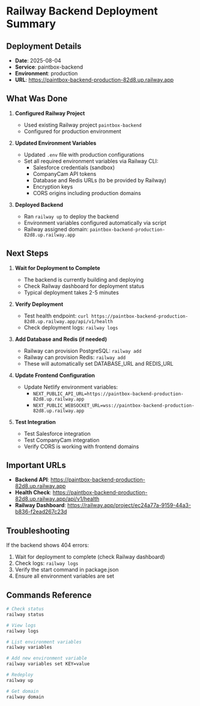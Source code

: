 # Railway Backend Deployment Summary

## Deployment Details

- **Date**: 2025-08-04
- **Service**: paintbox-backend
- **Environment**: production
- **URL**: <https://paintbox-backend-production-82d8.up.railway.app>

## What Was Done

1. **Configured Railway Project**
   - Used existing Railway project `paintbox-backend`
   - Configured for production environment

2. **Updated Environment Variables**
   - Updated `.env` file with production configurations
   - Set all required environment variables via Railway CLI:
     - Salesforce credentials (sandbox)
     - CompanyCam API tokens
     - Database and Redis URLs (to be provided by Railway)
     - Encryption keys
     - CORS origins including production domains

3. **Deployed Backend**
   - Ran `railway up` to deploy the backend
   - Environment variables configured automatically via script
   - Railway assigned domain: `paintbox-backend-production-82d8.up.railway.app`

## Next Steps

1. **Wait for Deployment to Complete**
   - The backend is currently building and deploying
   - Check Railway dashboard for deployment status
   - Typical deployment takes 2-5 minutes

2. **Verify Deployment**
   - Test health endpoint: `curl https://paintbox-backend-production-82d8.up.railway.app/api/v1/health`
   - Check deployment logs: `railway logs`

3. **Add Database and Redis (if needed)**
   - Railway can provision PostgreSQL: `railway add`
   - Railway can provision Redis: `railway add`
   - These will automatically set DATABASE_URL and REDIS_URL

4. **Update Frontend Configuration**
   - Update Netlify environment variables:
     - `NEXT_PUBLIC_API_URL=https://paintbox-backend-production-82d8.up.railway.app`
     - `NEXT_PUBLIC_WEBSOCKET_URL=wss://paintbox-backend-production-82d8.up.railway.app`

5. **Test Integration**
   - Test Salesforce integration
   - Test CompanyCam integration
   - Verify CORS is working with frontend domains

## Important URLs

- **Backend API**: <https://paintbox-backend-production-82d8.up.railway.app>
- **Health Check**: <https://paintbox-backend-production-82d8.up.railway.app/api/v1/health>
- **Railway Dashboard**: <https://railway.app/project/ec24a77a-9159-44a3-b836-f2ead267c23d>

## Troubleshooting

If the backend shows 404 errors:

1. Wait for deployment to complete (check Railway dashboard)
2. Check logs: `railway logs`
3. Verify the start command in package.json
4. Ensure all environment variables are set

## Commands Reference

```bash
# Check status
railway status

# View logs
railway logs

# List environment variables
railway variables

# Add new environment variable
railway variables set KEY=value

# Redeploy
railway up

# Get domain
railway domain
```

